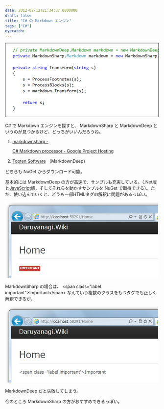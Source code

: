```yaml
---
date: 2012-02-12T21:34:37.0000000
draft: false
title: "C# の Markdown エンジン"
tags: ["C#"]
eyecatch: 
---
```

<p><img src="20120212212225.png" alt="f:id:daruyanagi:20120212212225p:plain" title="f:id:daruyanagi:20120212212225p:plain" class="hatena-fotolife"></p><p>C# で Markdown エンジンを探すと、 MarkdownSharp と MarkdownDeep というのが見つかるけど、どっちがいいんだろうね。</p>

<ol>
<li><a href="http://code.google.com/p/markdownsharp/">
markdownsharp -


C# Markdown processor - Google Project Hosting
</a></li>
<li><a href="http://www.toptensoftware.com/markdowndeep/">Topten Software</a> （MarkdownDeep）</li>
</ol><p>どちらも NuGet からダウンロード可能。</p><p>基本的には MarkdownDeep の方が高速で、サンプルも充実している。（.Net版と<a class="keyword" href="http://d.hatena.ne.jp/keyword/JavaScript">JavaScript</a>版、そしてそれらを動かすサンプルを NuGet で取得できる）。ただ、使い込んでいくと、どうも一部HTMLタグの解釈に問題があるっぽい。</p><p><img src="20120212212227.png" alt="f:id:daruyanagi:20120212212227p:plain" title="f:id:daruyanagi:20120212212227p:plain" class="hatena-fotolife"></p><p>MarkdownSharp の場合は、 &lt;span class="label important"&gt;Important&lt;/span&gt; なんていう複数のクラスをもつタグでも正しく解釈できるが、</p><p><img src="20120212212228.png" alt="f:id:daruyanagi:20120212212228p:plain" title="f:id:daruyanagi:20120212212228p:plain" class="hatena-fotolife"></p><p>MarkdownDeep だと失敗してしまう。</p><p>今のところ MarkdownSharp の方がおすすめできるっぽい。</p>
